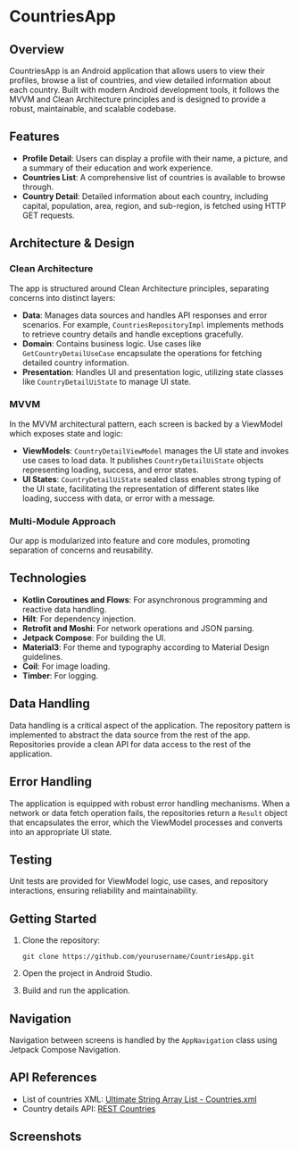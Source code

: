 
# CountriesApp

## Overview

CountriesApp is an Android application that allows users to view their profiles, browse a list of countries, and view detailed information about each country. Built with modern Android development tools, it follows the MVVM and Clean Architecture principles and is designed to provide a robust, maintainable, and scalable codebase.

## Features

-   **Profile Detail**: Users can display a profile with their name, a picture, and a summary of their education and work experience.
-   **Countries List**: A comprehensive list of countries is available to browse through.
-   **Country Detail**: Detailed information about each country, including capital, population, area, region, and sub-region, is fetched using HTTP GET requests.

## Architecture & Design

### Clean Architecture

The app is structured around Clean Architecture principles, separating concerns into distinct layers:

-   **Data**: Manages data sources and handles API responses and error scenarios. For example, `CountriesRepositoryImpl` implements methods to retrieve country details and handle exceptions gracefully.
-   **Domain**: Contains business logic. Use cases like `GetCountryDetailUseCase` encapsulate the operations for fetching detailed country information.
-   **Presentation**: Handles UI and presentation logic, utilizing state classes like `CountryDetailUiState` to manage UI state.

### MVVM

In the MVVM architectural pattern, each screen is backed by a ViewModel which exposes state and logic:

-   **ViewModels**: `CountryDetailViewModel` manages the UI state and invokes use cases to load data. It publishes `CountryDetailUiState` objects representing loading, success, and error states.
-   **UI States**: `CountryDetailUiState` sealed class enables strong typing of the UI state, facilitating the representation of different states like loading, success with data, or error with a message.

### Multi-Module Approach

Our app is modularized into feature and core modules, promoting separation of concerns and reusability.

## Technologies

-   **Kotlin Coroutines and Flows**: For asynchronous programming and reactive data handling.
-   **Hilt**: For dependency injection.
-   **Retrofit and Moshi**: For network operations and JSON parsing.
-   **Jetpack Compose**: For building the UI.
-   **Material3**: For theme and typography according to Material Design guidelines.
-   **Coil**: For image loading.
-   **Timber**: For logging.


## Data Handling

Data handling is a critical aspect of the application. The repository pattern is implemented to abstract the data source from the rest of the app. Repositories provide a clean API for data access to the rest of the application.

## Error Handling

The application is equipped with robust error handling mechanisms. When a network or data fetch operation fails, the repositories return a `Result` object that encapsulates the error, which the ViewModel processes and converts into an appropriate UI state.

## Testing

Unit tests are provided for ViewModel logic, use cases, and repository interactions, ensuring reliability and maintainability.

## Getting Started

1.  Clone the repository:

    `git clone https://github.com/yourusername/CountriesApp.git`

2.  Open the project in Android Studio.
3.  Build and run the application.

## Navigation

Navigation between screens is handled by the `AppNavigation` class using Jetpack Compose Navigation.

## API References

-   List of countries XML: [Ultimate String Array List - Countries.xml](https://github.com/vinaygaba/Ultimate-String-Array-List/blob/master/Countries.xml)
-   Country details API: [REST Countries](https://restcountries.com/#api-endpoints-v3-all)

## Screenshots